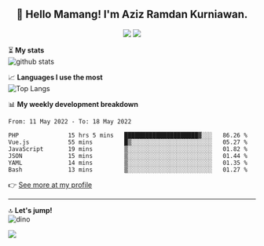 <h2 align="center">👋 Hello Mamang! I'm Aziz Ramdan Kurniawan.</h2>  
<p align="center">
  <img src="https://komarev.com/ghpvc/?username=azizramdan">
  <img src="https://wakatime.com/badge/user/90056fa0-4c31-4eca-954e-2a3ac05896f9.svg">
</p>
    
⏳ **My stats**  
![github stats](https://github-readme-stats.vercel.app/api?username=azizramdan&show_icons=true&count_private=true&title_color=000&hide_border=true&hide_title=true)  

📈 **Languages I use the most**  
![Top Langs](https://github-readme-stats.vercel.app/api/top-langs/?username=azizramdan&layout=compact&langs_count=6&hide=tsql&hide_border=true&hide_title=true&exclude_repo=Futsal-Go,Futsal-Go-Admin,Sistem-Informasi-Sensus-Harian-Rawat-Inap)  

📊 **My weekly development breakdown**
<!--START_SECTION:waka-->

```text
From: 11 May 2022 - To: 18 May 2022

PHP              15 hrs 5 mins   █████████████████████▓░░░   86.26 %
Vue.js           55 mins         █▒░░░░░░░░░░░░░░░░░░░░░░░   05.27 %
JavaScript       19 mins         ▒░░░░░░░░░░░░░░░░░░░░░░░░   01.82 %
JSON             15 mins         ▒░░░░░░░░░░░░░░░░░░░░░░░░   01.44 %
YAML             14 mins         ▒░░░░░░░░░░░░░░░░░░░░░░░░   01.35 %
Bash             13 mins         ▒░░░░░░░░░░░░░░░░░░░░░░░░   01.27 %
```

<!--END_SECTION:waka-->
👉 [See more at my profile](https://wakatime.com/@azizramdan)
***
🔝 **Let's jump!**  
![dino](https://raw.githubusercontent.com/azizramdan/azizramdan/master/dino.gif)  

![](https://hit.yhype.me/github/profile?user_id=27954794)
